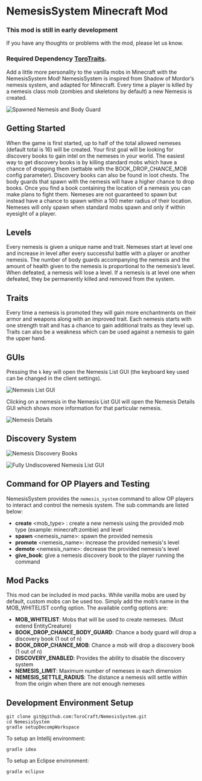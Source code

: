 # NemesisSystem Minecraft Mod

### This mod is still in early development
If you have any thoughts or problems with the mod, please let us know.

### Required Dependency [ToroTraits](https://minecraft.curseforge.com/projects/torotraits).

Add a little more personality to the vanilla mobs in Minecraft with the NemesisSystem Mod! NemesisSystem is inspired from Shadow of Mordor’s nemesis system, and adapted for Minecraft.  Every time a player is killed by a nemesis class mob (zombies and skeletons by default) a new Nemesis is created.

![Spawned Nemesis and Body Guard](https://i.imgur.com/LRvgNvP.png)

## Getting Started
When the game is first started, up to half of the total allowed nemeses (default total is 16) will be created. Your first goal will be looking for discovery books to gain intel on the nemeses in your world. The easiest way to get discovery books is by killing standard mobs which have a chance of dropping them (settable with the BOOK_DROP_CHANCE_MOB config parameter). Discovery books can also be found in loot chests. The body guards that spawn with the nemesis will have a higher chance to drop books.  Once you find a book containing the location of a nemesis you can make plans to fight them.  Nemeses are not guaranteed to spawn but instead have a chance to spawn within a 100 meter radius of their location.  Nemeses will only spawn when standard mobs spawn and only if within eyesight of a player.

## Levels
Every nemesis is given a unique name and trait.  Nemeses start at level one and increase in level after every successful battle with a player or another nemesis.  The number of body guards accompanying the nemesis and the amount of health given to the nemesis is proportional to the nemesis’s level. When defeated, a nemesis will lose a level.  If a nemesis is at level one when defeated, they be permanently killed and removed from the system.

## Traits
Every time a nemesis is promoted they will gain more enchantments on their armor and weapons along with an improved trait.    Each nemesis starts with one strength trait and has a chance to gain additional traits as they level up.  Traits can also be a weakness which can be used against a nemesis to gain the upper hand.

## GUIs
Pressing the `k` key will open the Nemesis List GUI (the keyboard key used can be changed in the client settings).

![Nemesis List GUI](https://i.imgur.com/fh28kWx.png)

Clicking on a nemesis in the Nemesis List GUI will open the Nemesis Details GUI which shows more information for that particular nemesis.

![Nemesis Details](https://i.imgur.com/yVtRJcF.png)

## Discovery System

![Nemesis Discovery Books](https://i.imgur.com/1gtYTJy.png)

![Fully Undiscovered Nemesis List GUI](https://i.imgur.com/Wckrg4v.png)

## Command for OP Players and Testing
NemesisSystem provides the `nemesis_system` command to allow OP players to interact and control the nemesis system.  The sub commands are listed below: 

- __create__ <mob_type> <level>: create a new nemesis using the provided mob type (example: minecraft:zombie) and level
- __spawn__ <nemesis_name>: spawn the provided nemesis 
- __promote__ <nemesis_name>: increase the provided nemesis's level
- __demote__ <nemesis_name>: decrease the provided nemesis's level
- __give_book__: give a nemesis discovery book to the player running the command


## Mod Packs
This mod can be included in mod packs.  While vanilla mobs are used by default, custom mobs can be used too.  Simply add the mob’s name in the MOB_WHITELIST config option.  The available config options are:

- __MOB_WHITELIST__: Mobs that will be used to create nemeses. (Must extend EntityCreature)
- __BOOK_DROP_CHANCE_BODY_GUARD__: Chance a body guard will drop a discovery book (1 out of n)
- __BOOK_DROP_CHANCE_MOB__: Chance a mob will drop a discovery book (1 out of n)
- __DISCOVERY_ENABLED__: Provides the ability to disable the discovery system
- __NEMESIS_LIMIT__: Maximum number of nemeses in each dimension
- __NEMESIS_SETTLE_RADIUS__: The distance a nemesis will settle within from the origin when there are not enough nemeses

## Development Environment Setup

```
git clone git@github.com:ToroCraft/NemesisSystem.git
cd NemesisSystem
gradle setupDecompWorkspace
```

To setup an Intellij environment:
```
gradle idea
```

To setup an Eclipse environment:
```
gradle eclipse
```
